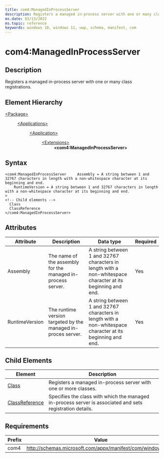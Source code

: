 ```yaml
---
title: com4:ManagedInProcessServer
description: Registers a managed in-process server with one or many class registrations. (com4:ManagedInProcessServer)
ms.date: 03/13/2022
ms.topic: reference
keywords: windows 10, windows 11, uwp, schema, manifest, com
---
```


# com4:ManagedInProcessServer



## Description
Registers a managed in-process server with one or many class registrations.



## Element Hierarchy
<dl><dt><a href = "element-package.md">&lt;Package&gt;</a></dt>
<dd>
<dl><dt><a href = "element-applications.md">&lt;Applications&gt;</a></dt>
<dd>
<dl><dt><a href = "element-application.md">&lt;Application&gt;</a></dt>
<dd>
<dl><dt><a href = "element-1-extensions.md">&lt;Extensions&gt;</a></dt>
<dd>
<dd><b>&lt;com4:ManagedInProcessServer&gt;</b></dd></dd>
</dl>
</dd>
</dl>
</dd>
</dl>
</dd>
</dl>

## Syntax
```syntax
<com4:ManagedInProcessServer     Assembly = A string between 1 and 32767 characters in length with a non-whitespace character at its beginning and end.
    RuntimeVersion = A string between 1 and 32767 characters in length with a non-whitespace character at its beginning and end.
>
<!-- Child elements -->
  Class
  ClassReference
</com4:ManagedInProcessServer>
```


## Attributes

| Attribute | Description | Data type | Required |
| -----------| -------------| -----------| ----------|
| Assembly | The name of the assembly for the managed in-process server. | A string between 1 and 32767 characters in length with a non-whitespace character at its beginning and end.| Yes |
| RuntimeVersion | The runtime version targeted by the managed in-proces server. | A string between 1 and 32767 characters in length with a non-whitespace character at its beginning and end.| Yes |


## Child Elements

| Element | Description |
| -----------| -------------|
| [Class](element-com4-managedinprocessserver-class.md) | Registers a managed in-process server with one or more classes.  |
| [ClassReference](element-com4-managedinprocessserver-classreference.md) | Specifies the class with which the managed in-process server is associated and sets registration details. |

## Requirements
| Prefix | Value |
| ---------------| -------------------------------------------------------------|
| com4 | http://schemas.microsoft.com/appx/manifest/com/windows10/4 |
